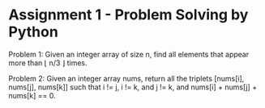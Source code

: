 # Assignment 1 - Problem Solving by Python
Problem 1: Given an integer array of size n, find all elements that appear more than ⌊ n/3 ⌋ times.

Problem 2: Given an integer array nums, return all the triplets [nums[i], nums[j], nums[k]] such that i != j, i != k, and j != k, and nums[i] + nums[j] + nums[k] == 0.
